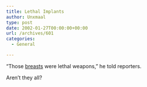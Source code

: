 ```yaml
---
title: Lethal Implants
author: Unxmaal
type: post
date: 2002-01-27T00:00:00+00:00
url: /archives/601
categories:
  - General

---
```

&#8220;Those [breasts][1] were lethal weapons,&#8221; he told reporters. 

Aren&#8217;t they all?

 [1]: http://entertainment.yahoo.com/entnews/wwn/20020116/101119320009.html